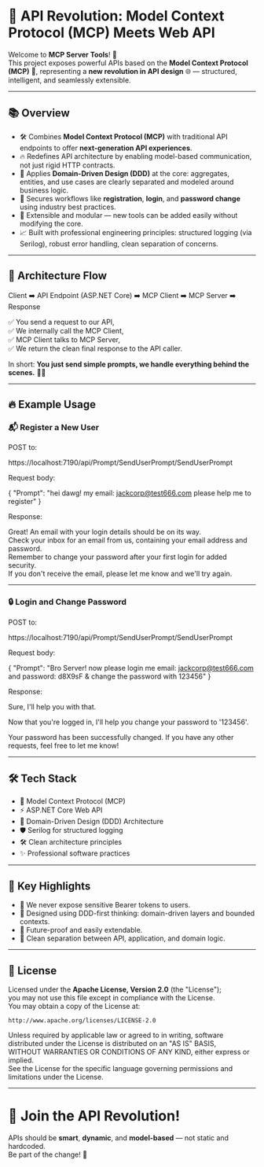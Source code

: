 # 🚀 API Revolution: Model Context Protocol (MCP) Meets Web API

Welcome to **MCP Server Tools**! 🎯  
This project exposes powerful APIs based on the **Model Context Protocol (MCP)** 🧩, representing a **new revolution in API design** 🌐 — structured, intelligent, and seamlessly extensible.

---

## 📚 Overview

- 🛠️ Combines **Model Context Protocol (MCP)** with traditional API endpoints to offer **next-generation API experiences**.
- 🔥 Redefines API architecture by enabling model-based communication, not just rigid HTTP contracts.
- 🧠 Applies **Domain-Driven Design (DDD)** at the core: aggregates, entities, and use cases are clearly separated and modeled around business logic.
- 🔐 Secures workflows like **registration**, **login**, and **password change** using industry best practices.
- 🧪 Extensible and modular — new tools can be added easily without modifying the core.
- 📈 Built with professional engineering principles: structured logging (via Serilog), robust error handling, clean separation of concerns.

---

## 🧩 Architecture Flow

Client ➡️ API Endpoint (ASP.NET Core) ➡️ MCP Client ➡️ MCP Server ➡️ Response

✅ You send a request to our API,  
✅ We internally call the MCP Client,  
✅ MCP Client talks to MCP Server,  
✅ We return the clean final response to the API caller.

In short: **You just send simple prompts, we handle everything behind the scenes.** 🎩✨

---

## 🔥 Example Usage

### 📬 Register a New User

POST to:

https://localhost:7190/api/Prompt/SendUserPrompt/SendUserPrompt

Request body:

{
    "Prompt": "hei dawg! my email: jackcorp@test666.com please help me to register"
}

Response:

Great! An email with your login details should be on its way.  
Check your inbox for an email from us, containing your email address and password.  
Remember to change your password after your first login for added security.  
If you don't receive the email, please let me know and we'll try again.

---

### 🔒 Login and Change Password

POST to:

https://localhost:7190/api/Prompt/SendUserPrompt/SendUserPrompt

Request body:

{
    "Prompt": "Bro Server! now please login me email: jackcorp@test666.com and password: d8X9sF & change the password with 123456"
}

Response:

Sure, I'll help you with that.

Now that you're logged in, I'll help you change your password to '123456'.

Your password has been successfully changed. If you have any other requests, feel free to let me know!

---

## 🛠️ Tech Stack

- 🧩 Model Context Protocol (MCP)
- ⚡ ASP.NET Core Web API
- 🧠 Domain-Driven Design (DDD) Architecture
- 🛡️ Serilog for structured logging
- 🛠️ Clean architecture principles
- ✨ Professional software practices

---

## 📌 Key Highlights

- 🚫 We never expose sensitive Bearer tokens to users.
- 🧠 Designed using DDD-first thinking: domain-driven layers and bounded contexts.
- 🌱 Future-proof and easily extendable.
- 🧹 Clean separation between API, application, and domain logic.

---

## 📝 License

Licensed under the **Apache License, Version 2.0** (the "License");  
you may not use this file except in compliance with the License.  
You may obtain a copy of the License at:

    http://www.apache.org/licenses/LICENSE-2.0

Unless required by applicable law or agreed to in writing, software  
distributed under the License is distributed on an "AS IS" BASIS,  
WITHOUT WARRANTIES OR CONDITIONS OF ANY KIND, either express or implied.  
See the License for the specific language governing permissions and  
limitations under the License.

---

# 🚀 Join the API Revolution!

APIs should be **smart**, **dynamic**, and **model-based** — not static and hardcoded.  
Be part of the change! 🌟
